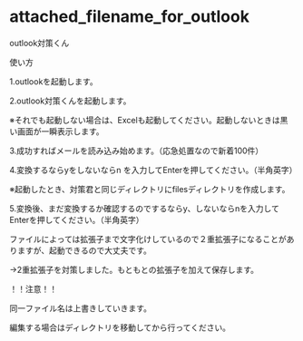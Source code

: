 # attached_filename_for_outlook
outlook対策くん

使い方

1.outlookを起動します。

2.outlook対策くんを起動します。

※それでも起動しない場合は、Excelも起動してください。起動しないときは黒い画面が一瞬表示します。

3.成功すればメールを読み込み始めます。（応急処置なので新着100件）

4.変換するならyをしないならn を入力してEnterを押してください。（半角英字）

※起動したとき、対策君と同じディレクトリにfilesディレクトリを作成します。

5.変換後、まだ変換するか確認するのでするならy、しないならnを入力してEnterを押してください。（半角英字）

ファイルによっては拡張子まで文字化けしているので２重拡張子になることがありますが、起動できるので大丈夫です。

→2重拡張子を対策しました。もともとの拡張子を加えて保存します。



！！注意！！

同一ファイル名は上書きしていきます。

編集する場合はディレクトリを移動してから行ってください。
